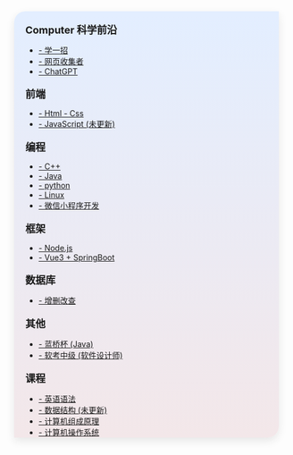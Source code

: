 <div class="sidebar-box">

<p class="box-Computer" style=""><b>Computer 科学前沿</b></p>

- [- 学一招](计算机科学前沿/学一招/学一招.md)
- [- 网页收集者](计算机科学前沿/收集者/收集者.md)
- [- ChatGPT](计算机科学前沿/ChatGPT/ChatGPT.md)

<p style="font-size:18px; margin-bottom:0px;"><b>前端</b></p>

- [- Html - Css](htmlCssJs/html)
- [- JavaScript (未更新)](htmlCssJs/js)

<p style="font-size:18px; margin-bottom:0px;"><b>编程</b></p>

- [- C++](cpp/cpp.md)
- [- Java](java/java.md)
- [- python](python/python.md)
- [- Linux](Linux/Linux.md)
- [- 微信小程序开发](wx/wx.md)


<p style="font-size:18px; margin-bottom:0px;"><b>框架</b></p>

- [- Node.js](node/node.md)
- [- Vue3 + SpringBoot](springboot/springboot.md)


<p style="font-size:18px; margin-bottom:0px;"><b>数据库</b></p>

- [- 增删改查](sql/sql.md)

<p style="font-size:18px; margin-bottom:0px;"><b>其他</b></p>

- [- 蓝桥杯 (Java)](blue/blue.md)
- [- 软考中级 (软件设计师)](软考/软考.md)

<p style="font-size:18px; margin-bottom:0px;"><b>课程</b></p>

- [- 英语语法](英语语法/英语语法.md)
- [- 数据结构 (未更新)]()
- [- 计算机组成原理](组成原理/组成原理.md)
- [- 计算机操作系统](操作系统/操作系统.md)


</div>

<style>
.sidebar-box{  
    padding-top: 1px;
    padding-left: 20px;
    margin: 15px;
    /* 渐变色  */
    border-radius: 20px 0;
    background-image: linear-gradient(to top, #f3e7e9 0%, #e3eeff 99%, #e3eeff 100%);
    /* box-shadow: 0 10px 50px 8px #ccc; */
    box-shadow: 0 6px 15px rgba(36, 37, 38, 0.1);
}
.box-Computer{
    font-size:18px;
    margin-bottom:0px; 
    /* 渐变色 */
    /* background-image: linear-gradient(90deg,#a18cd1,#fbc2eb); */
    /* 作用于文本的渐变色 */
    /* -webkit-background-clip: text; */
    /* -webkit-text-fill-color: transparent; */
}

</style>